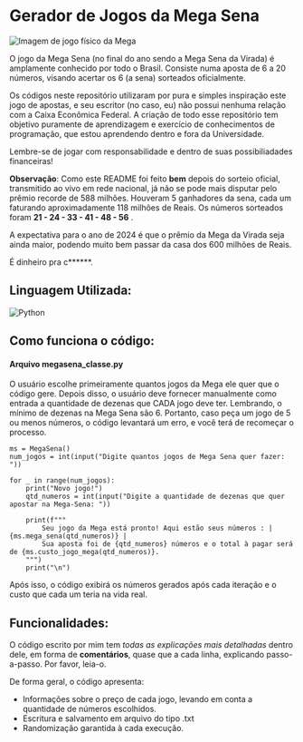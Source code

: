 # Gerador de Jogos da Mega Sena
![Imagem de jogo físico da Mega](https://s2-g1.glbimg.com/HNy8l536EI7MfCIQSIAuv0v8RVI=/0x0:600x371/984x0/smart/filters:strip_icc()/i.s3.glbimg.com/v1/AUTH_59edd422c0c84a879bd37670ae4f538a/internal_photos/bs/2022/C/z/amTaqnTaydr4gig5wCyg/fta20181204045-b.jpg)

   O jogo da Mega Sena (no final do ano sendo a Mega Sena da Virada) é amplamente conhecido por todo o Brasil. Consiste numa aposta de 6 a 20 números, visando acertar os 6 (a sena) sorteados oficialmente.

   
   Os códigos neste repositório utilizaram por pura e simples inspiração este jogo de apostas, e seu escritor (no caso, eu) não possui nenhuma relação com a Caixa Econômica Federal.
   A criação de todo esse repositório tem objetivo puramente de aprendizagem e exercício de conhecimentos de programação, que estou aprendendo dentro e fora da Universidade.
   
   Lembre-se de jogar com responsabilidade e dentro de suas possibiliadades financeiras!
   
   **Observação**:
   Como este README foi feito **bem** depois do sorteio oficial, transmitido ao vivo em rede nacional, já não se pode mais disputar pelo prêmio recorde de 588 milhões. Houveram 5 ganhadores da sena, cada um faturando aproximadamente 118 milhões de Reais.
   Os números sorteados foram **21 - 24 - 33 - 41 - 48 - 56** .

   A expectativa para o ano de 2024 é que o prêmio da Mega da Virada seja ainda maior, podendo muito bem passar da casa dos 600 milhões de Reais.

   É dinheiro pra c******.

## Linguagem Utilizada:
![Python](https://logowik.com/content/uploads/images/python.jpg=300x300)


## Como funciona o código:
  #### Arquivo megasena_classe.py
  O usuário escolhe primeiramente quantos jogos da Mega ele quer que o código gere. Depois disso, o usuário deve fornecer manualmente como entrada a quantidade de dezenas que CADA jogo deve ter.
  Lembrando, o mínimo de dezenas na Mega Sena são 6. Portanto, caso peça um jogo de 5 ou menos números, o código levantará um erro, e você terá de recomeçar o processo.
  
  
    ms = MegaSena()
    num_jogos = int(input("Digite quantos jogos de Mega Sena quer fazer: "))

    for _ in range(num_jogos):
        print("Novo jogo!")
        qtd_numeros = int(input("Digite a quantidade de dezenas que quer apostar na Mega-Sena: "))
        
        print(f"""
            Seu jogo da Mega está pronto! Aqui estão seus números : | {ms.mega_sena(qtd_numeros)} |
            Sua aposta foi de {qtd_numeros} números e o total à pagar será de {ms.custo_jogo_mega(qtd_numeros)}.
        """)
        print("\n")
        
  

  Após isso, o código exibirá os números gerados após cada iteração e o custo que cada um teria na vida real.

## Funcionalidades:
  O código escrito por mim tem _todas as explicações mais detalhadas_ dentro dele, em forma de **comentários**, quase que a cada linha, explicando passo-a-passo. Por favor, leia-o.
  
  De forma geral, o código apresenta:
  * Informações sobre o preço de cada jogo, levando em conta a quantidade de números escolhidos.
  * Escritura e salvamento em arquivo do tipo .txt
  * Randomização garantida à cada execução.

